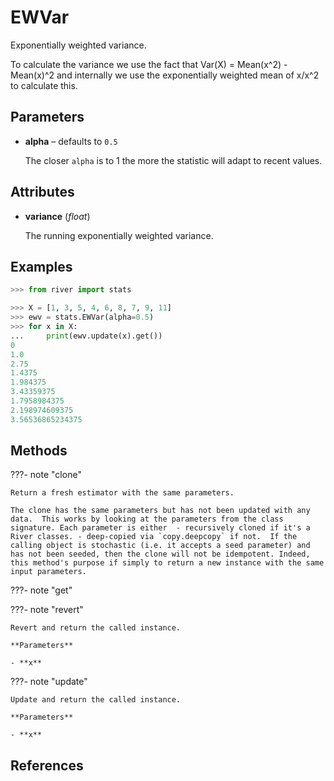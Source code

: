 # EWVar

Exponentially weighted variance.

To calculate the variance we use the fact that Var(X) = Mean(x^2) - Mean(x)^2 and internally we use the exponentially weighted mean of x/x^2 to calculate this.

## Parameters

- **alpha** – defaults to `0.5`

    The closer `alpha` is to 1 the more the statistic will adapt to recent values.


## Attributes

- **variance** (*float*)

    The running exponentially weighted variance.


## Examples

```python
>>> from river import stats

>>> X = [1, 3, 5, 4, 6, 8, 7, 9, 11]
>>> ewv = stats.EWVar(alpha=0.5)
>>> for x in X:
...     print(ewv.update(x).get())
0
1.0
2.75
1.4375
1.984375
3.43359375
1.7958984375
2.198974609375
3.56536865234375
```

## Methods

???- note "clone"

    Return a fresh estimator with the same parameters.

    The clone has the same parameters but has not been updated with any data.  This works by looking at the parameters from the class signature. Each parameter is either  - recursively cloned if it's a River classes. - deep-copied via `copy.deepcopy` if not.  If the calling object is stochastic (i.e. it accepts a seed parameter) and has not been seeded, then the clone will not be idempotent. Indeed, this method's purpose if simply to return a new instance with the same input parameters.

    
???- note "get"

???- note "revert"

    Revert and return the called instance.

    **Parameters**

    - **x**    
    
???- note "update"

    Update and return the called instance.

    **Parameters**

    - **x**    
    
## References

[^1]: [Finch, T., 2009. Incremental calculation of weighted mean and variance. University of Cambridge, 4(11-5), pp.41-42.](http://people.ds.cam.ac.uk/fanf2/hermes/doc/antiforgery/stats.pdf)
[^2]: [Exponential Moving Average on Streaming Data](https://dev.to/nestedsoftware/exponential-moving-average-on-streaming-data-4hhl)

